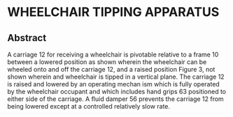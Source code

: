 # WHEELCHAIR TIPPING APPARATUS

## Abstract
A carriage 12 for receiving a wheelchair is pivotable relative to a frame 10 between a lowered position as shown wherein the wheelchair can be wheeled onto and off the carriage 12, and a raised position Figure 3, not shown wherein and wheelchair is tipped in a vertical plane. The carriage 12 is raised and lowered by an operating mechan ism which is fully operated by the wheelchair occupant and which includes hand grips 63 positioned to either side of the carriage. A fluid damper 56 prevents the carriage 12 from being lowered except at a controlled relatively slow rate.